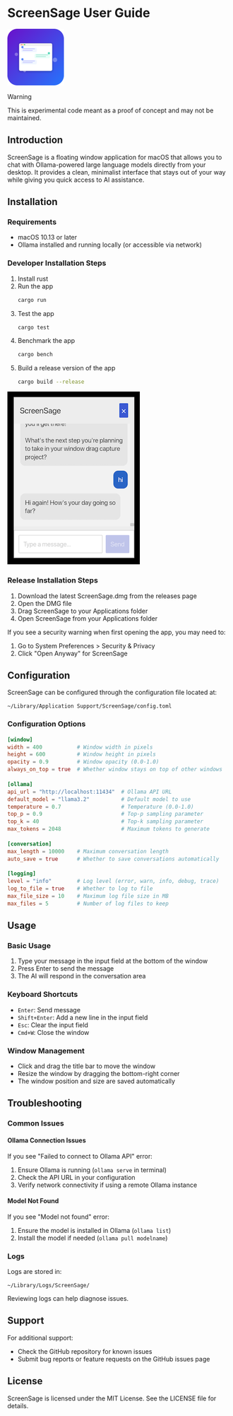 # ScreenSage User Guide

<img src="https://github.com/pld/turtles/blob/main/resources/app-icon.svg" alt="screensage icon" width="128px">

> [!WARNING] 
> This is experimental code meant as a proof of concept and may not be maintained.

## Introduction

ScreenSage is a floating window application for macOS that allows you to chat with Ollama-powered large language models directly from your desktop. It provides a clean, minimalist interface that stays out of your way while giving you quick access to AI assistance.

## Installation

### Requirements

- macOS 10.13 or later
- Ollama installed and running locally (or accessible via network)

### Developer Installation Steps

1. Install rust
2. Run the app
    ```sh
    cargo run
    ```
3. Test the app
    ```sh
    cargo test
    ```
4. Benchmark the app
    ```sh
    cargo bench
    ```
5. Build a release version of the app
    ```sh
    cargo build --release
    ```

<img src="https://github.com/pld/turtles/blob/main/docs/screensage.png" alt="UI convesation screenshot" width="300px">

### Release Installation Steps

1. Download the latest ScreenSage.dmg from the releases page
2. Open the DMG file
3. Drag ScreenSage to your Applications folder
4. Open ScreenSage from your Applications folder

If you see a security warning when first opening the app, you may need to:
1. Go to System Preferences > Security & Privacy
2. Click "Open Anyway" for ScreenSage

## Configuration

ScreenSage can be configured through the configuration file located at:
```
~/Library/Application Support/ScreenSage/config.toml
```

### Configuration Options

```toml
[window]
width = 400           # Window width in pixels
height = 600          # Window height in pixels
opacity = 0.9         # Window opacity (0.0-1.0)
always_on_top = true  # Whether window stays on top of other windows

[ollama]
api_url = "http://localhost:11434"  # Ollama API URL
default_model = "llama3.2"          # Default model to use
temperature = 0.7                   # Temperature (0.0-1.0)
top_p = 0.9                         # Top-p sampling parameter
top_k = 40                          # Top-k sampling parameter
max_tokens = 2048                   # Maximum tokens to generate

[conversation]
max_length = 10000    # Maximum conversation length
auto_save = true      # Whether to save conversations automatically

[logging]
level = "info"        # Log level (error, warn, info, debug, trace)
log_to_file = true    # Whether to log to file
max_file_size = 10    # Maximum log file size in MB
max_files = 5         # Number of log files to keep
```

## Usage

### Basic Usage

1. Type your message in the input field at the bottom of the window
2. Press Enter to send the message
3. The AI will respond in the conversation area

### Keyboard Shortcuts

- `Enter`: Send message
- `Shift+Enter`: Add a new line in the input field
- `Esc`: Clear the input field
- `Cmd+W`: Close the window

### Window Management

- Click and drag the title bar to move the window
- Resize the window by dragging the bottom-right corner
- The window position and size are saved automatically

## Troubleshooting

### Common Issues

#### Ollama Connection Issues

If you see "Failed to connect to Ollama API" error:
1. Ensure Ollama is running (`ollama serve` in terminal)
2. Check the API URL in your configuration
3. Verify network connectivity if using a remote Ollama instance

#### Model Not Found

If you see "Model not found" error:
1. Ensure the model is installed in Ollama (`ollama list`)
2. Install the model if needed (`ollama pull modelname`)

### Logs

Logs are stored in:
```
~/Library/Logs/ScreenSage/
```

Reviewing logs can help diagnose issues.

## Support

For additional support:
- Check the GitHub repository for known issues
- Submit bug reports or feature requests on the GitHub issues page

## License

ScreenSage is licensed under the MIT License. See the LICENSE file for details.
